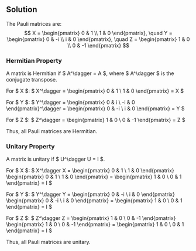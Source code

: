 <!-- 6. Show that the Pauli matrices are Hermitian and unitary. -->

## Solution

The Pauli matrices are:
$$
X = \begin{pmatrix} 0 & 1 \\ 1 & 0 \end{pmatrix}, \quad Y = \begin{pmatrix} 0 & -i \\ i & 0 \end{pmatrix}, \quad Z = \begin{pmatrix} 1 & 0 \\ 0 & -1 \end{pmatrix}
$$

### Hermitian Property

A matrix is Hermitian if $ A^\dagger = A $, where $ A^\dagger $ is the conjugate transpose.

For $ X $:
$
X^\dagger = \begin{pmatrix} 0 & 1 \\ 1 & 0 \end{pmatrix} = X
$

For $ Y $:
$
Y^\dagger = \begin{pmatrix} 0 & i \\ -i & 0 \end{pmatrix}^\dagger = \begin{pmatrix} 0 & -i \\ i & 0 \end{pmatrix} = Y
$

For $ Z $:
$
Z^\dagger = \begin{pmatrix} 1 & 0 \\ 0 & -1 \end{pmatrix} = Z
$

Thus, all Pauli matrices are Hermitian.

### Unitary Property

A matrix is unitary if $ U^\dagger U = I $.

For $ X $:
$
X^\dagger X = \begin{pmatrix} 0 & 1 \\ 1 & 0 \end{pmatrix} \begin{pmatrix} 0 & 1 \\ 1 & 0 \end{pmatrix} = \begin{pmatrix} 1 & 0 \\ 0 & 1 \end{pmatrix} = I
$

For $ Y $:
$
Y^\dagger Y = \begin{pmatrix} 0 & -i \\ i & 0 \end{pmatrix} \begin{pmatrix} 0 & -i \\ i & 0 \end{pmatrix} = \begin{pmatrix} 1 & 0 \\ 0 & 1 \end{pmatrix} = I
$

For $ Z $:
$
Z^\dagger Z = \begin{pmatrix} 1 & 0 \\ 0 & -1 \end{pmatrix} \begin{pmatrix} 1 & 0 \\ 0 & -1 \end{pmatrix} = \begin{pmatrix} 1 & 0 \\ 0 & 1 \end{pmatrix} = I
$

Thus, all Pauli matrices are unitary.

